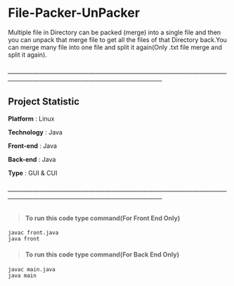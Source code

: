 # File-Packer-UnPacker  

Multiple file in Directory can be packed (merge) into a single file and then you can unpack that merge file to get all the files of that Directory back.You can merge many file into one file and split it again(Only .txt file merge and split it again).

###### _____________________________________________________________________________________________________________________________________


## Project Statistic

**Platform** : Linux

**Technology** : Java

**Front-end** : Java

**Back-end** : Java  

**Type** : GUI & CUI  

###### _____________________________________________________________________________________________________________________________________

>#### To run this code type command(For Front End Only)
  
  	javac front.java
  	java front
  	

>#### To run this code type command(For Back End Only)  	

	javac main.java
	java main
 
  	
